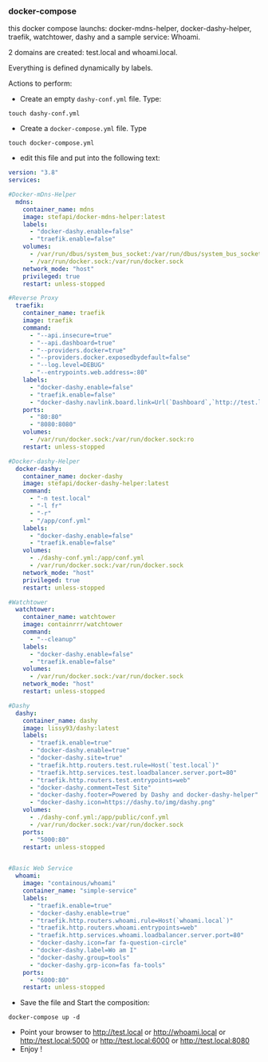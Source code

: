 ### docker-compose

this docker compose launchs: docker-mdns-helper, docker-dashy-helper, traefik, watchtower, dashy and a sample service: Whoami.

2 domains are created: test.local and whoami.local.

Everything is defined dynamically by labels.

Actions to perform:
* Create an empty `dashy-conf.yml` file. Type:
```
touch dashy-conf.yml
```
* Create a `docker-compose.yml` file. Type
```
touch docker-compose.yml
```
* edit this file and put into the following text:
```yaml
version: "3.8"
services:

#Docker-mDns-Helper
  mdns:
    container_name: mdns
    image: stefapi/docker-mdns-helper:latest
    labels:
      - "docker-dashy.enable=false"
      - "traefik.enable=false"
    volumes:
      - /var/run/dbus/system_bus_socket:/var/run/dbus/system_bus_socket
      - /var/run/docker.sock:/var/run/docker.sock
    network_mode: "host"
    privileged: true
    restart: unless-stopped

#Reverse Proxy
  traefik:
    container_name: traefik
    image: traefik
    command:
      - "--api.insecure=true"
      - "--api.dashboard=true"
      - "--providers.docker=true"
      - "--providers.docker.exposedbydefault=false"
      - "--log.level=DEBUG"
      - "--entrypoints.web.address=:80"
    labels:
      - "docker-dashy.enable=false"
      - "traefik.enable=false"
      - "docker-dashy.navlink.board.link=Url(`Dashboard`,`http://test.local:8080`)"
    ports:
      - "80:80"
      - "8080:8080"
    volumes:
      - /var/run/docker.sock:/var/run/docker.sock:ro
    restart: unless-stopped

#Docker-dashy-Helper
  docker-dashy:
    container_name: docker-dashy
    image: stefapi/docker-dashy-helper:latest
    command:
      - "-n test.local"
      - "-l fr"
      - "-r"
      - "/app/conf.yml"
    labels:
      - "docker-dashy.enable=false"
      - "traefik.enable=false"
    volumes:
      - ./dashy-conf.yml:/app/conf.yml
      - /var/run/docker.sock:/var/run/docker.sock
    network_mode: "host"
    privileged: true
    restart: unless-stopped

#Watchtower
  watchtower:
    container_name: watchtower
    image: containrrr/watchtower 
    command:
      - "--cleanup"
    labels:
      - "docker-dashy.enable=false"
      - "traefik.enable=false"
    volumes:
      - /var/run/docker.sock:/var/run/docker.sock
    network_mode: "host"
    restart: unless-stopped

#Dashy
  dashy:
    container_name: dashy
    image: lissy93/dashy:latest
    labels:
      - "traefik.enable=true"
      - "docker-dashy.enable=true"
      - "docker-dashy.site=true"
      - "traefik.http.routers.test.rule=Host(`test.local`)"
      - "traefik.http.services.test.loadbalancer.server.port=80"
      - "traefik.http.routers.test.entrypoints=web"
      - "docker-dashy.comment=Test Site"
      - "docker-dashy.footer=Powered by Dashy and docker-dashy-helper"
      - "docker-dashy.icon=https://dashy.to/img/dashy.png"
    volumes:
      - ./dashy-conf.yml:/app/public/conf.yml
      - /var/run/docker.sock:/var/run/docker.sock
    ports:
      - "5000:80"
    restart: unless-stopped


#Basic Web Service
  whoami:
    image: "containous/whoami"
    container_name: "simple-service"
    labels:
      - "traefik.enable=true"
      - "docker-dashy.enable=true"
      - "traefik.http.routers.whoami.rule=Host(`whoami.local`)"
      - "traefik.http.routers.whoami.entrypoints=web"
      - "traefik.http.services.whoami.loadbalancer.server.port=80"
      - "docker-dashy.icon=far fa-question-circle"
      - "docker-dashy.label=Wo am I"
      - "docker-dashy.group=tools"
      - "docker-dashy.grp-icon=fas fa-tools"
    ports:
      - "6000:80"
    restart: unless-stopped
```
* Save the file and Start the composition:
```
docker-compose up -d
```
* Point your browser to http://test.local or http://whoami.local or http://test.local:5000 or http://test.local:6000 or http://test.local:8080
* Enjoy !
